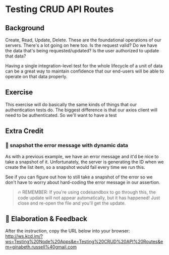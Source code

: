 # Testing CRUD API Routes

## Background

Create, Read, Update, Delete. These are the foundational operations of our
servers. There's a lot going on here too. Is the request valid? Do we have the
data that's being requested/updated? Is the user authorized to update that data?

Having a single integration-level test for the whole lifecycle of a unit of data
can be a great way to maintain confidence that our end-users will be able to
operate on that data properly.

## Exercise

This exercise will do basically the same kinds of things that our authentication
tests do. The biggest difference is that our axios client will need to be
authenticated. So we'll want to have a test

## Extra Credit

### 💯 snapshot the error message with dynamic data

As with a previous example, we have an error message and it'd be nice to take a
snapshot of it. Unfortunately, the server is generating the ID when we create
the list item, so a snapshot would fail every time we run this.

See if you can figure out how to still take a snapshot of the error so we don't
have to worry about hard-coding the error message in our assertion.

> 🔥 REMEMBER: If you're using codesandbox to go through this, the code update
> will not appear automatically, but it has happened! Just close and re-open the
> file and you'll get the update.

## 🦉 Elaboration & Feedback

After the instruction, copy the URL below into your browser:
http://ws.kcd.im/?ws=Testing%20Node%20Apps&e=Testing%20CRUD%20API%20Routes&em=ginabeth.russell%40gmail.com

